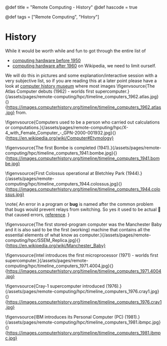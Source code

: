 @def title = "Remote Computing - History"
@def hascode = true

@def tags = ["Remote Computing", "History"]
# History

While it would be worth while and fun to got through the entire list of 
- [computing hardware before 1950](https://en.wikipedia.org/wiki/Timeline_of_computing_hardware_before_1950)
- [computing hardware after 1960](https://en.wikipedia.org/wiki/History_of_computing_hardware_(1960s%E2%80%93present))
on Wikipedia, we need to limit ourself. 

We will do this in pictures and some explanation/interactive session with a very subjective list, so if you are reading this at a later point please have a look at [computer history museum](https://www.computerhistory.org/timeline/computers/) where most images \figenvsource{The Atlas Computer debuts (1962) - worlds first supercomputer.}{/assets/pages/remote-computing/hpc/timeline_computers_1962.atlas.jpg}{}{https://images.computerhistory.org/timeline/timeline_computers_1962.atlas.jpg}
from.

\figenvsource{Computers used to be a person who carried out calculations or computations.}{/assets/pages/remote-computing/hpc/X-4_with_Female_Computer_-_GPN-2000-001932.jpg}{}{https://en.wikipedia.org/wiki/Computer#Etymology}

\figenvsource{The first Bombe is completed (1941).}{/assets/pages/remote-computing/hpc/timeline_computers_1941.bombe.jpg}{}{https://images.computerhistory.org/timeline/timeline_computers_1941.bombe.jpg}

\figenvsource{First Colossus operational at Bletchley Park (1944).}{/assets/pages/remote-computing/hpc/timeline_computers_1944.colossus.jpg}{}{https://images.computerhistory.org/timeline/timeline_computers_1944.colossus.jpg}

\note{
An error in a program or **bug** is named after the common problem that bugs would prevent relays from switching. So yes it used to be actual 🐛 that caused errors, [reference](https://education.nationalgeographic.org/resource/worlds-first-computer-bug/).
}

\figenvsource{The first stored-program computer was the Manchester Baby and it is also said to be the first (working) machine that contains all the essential elements of what know as computer.}{/assets/pages/remote-computing/hpc/SSEM_Replica.jpg}{}{https://en.wikipedia.org/wiki/Manchester_Baby}

\figenvsource{Intel introduces the first microprocessor (1971) - worlds first supercomputer.}{/assets/pages/remote-computing/hpc/timeline_computers_1971.4004.jpg}{}{https://images.computerhistory.org/timeline/timeline_computers_1971.4004.jpg}

\figenvsource{Cray-1 supercomputer introduced (1976).}{/assets/pages/remote-computing/hpc/timeline_computers_1976.cray1.jpg}{}{https://images.computerhistory.org/timeline/timeline_computers_1976.cray1.jpg}

\figenvsource{IBM introduces its Personal Computer (PC) (1981).}{/assets/pages/remote-computing/hpc/timeline_computers_1981.ibmpc.jpg}{}{https://images.computerhistory.org/timeline/timeline_computers_1981.ibmpc.jpg}
